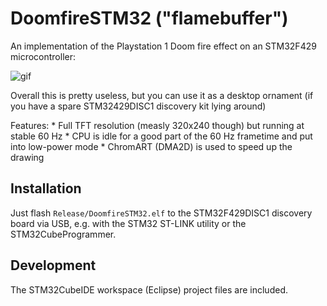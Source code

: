DoomfireSTM32 ("flamebuffer")
=============================

An implementation of the Playstation 1 Doom fire effect on an STM32F429 microcontroller:

![gif](doc/example.gif?raw=1)

Overall this is pretty useless, but you can use it as a desktop ornament (if you
have a spare STM32429DISC1 discovery kit lying around) 

Features:
    * Full TFT resolution (measly 320x240 though) but running at stable 60 Hz
    * CPU is idle for a good part of the 60 Hz frametime and put into low-power mode
    * ChromART (DMA2D) is used to speed up the drawing

Installation
------------

Just flash `Release/DoomfireSTM32.elf` to the STM32F429DISC1 discovery board via
USB, e.g. with the STM32 ST-LINK utility or the STM32CubeProgrammer.

Development
-----------

The STM32CubeIDE workspace (Eclipse) project files are included.

